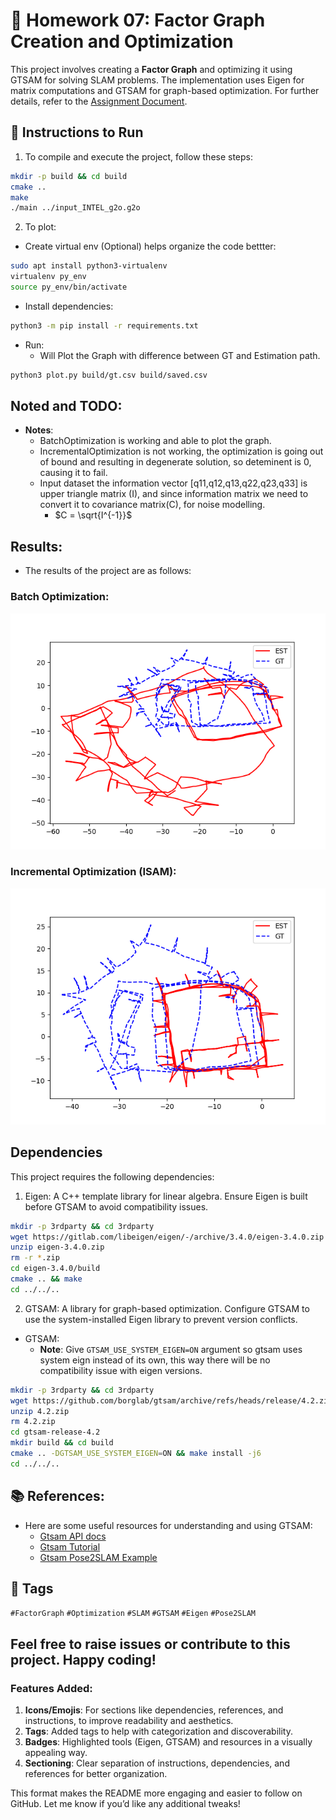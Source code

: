 # 📝 Homework 07: Factor Graph Creation and Optimization

This project involves creating a **Factor Graph** and optimizing it using GTSAM for solving SLAM problems. The implementation uses Eigen for matrix computations and GTSAM for graph-based optimization. For further details, refer to the [Assignment Document](NA568_HW7_W22.pdf).

## 🚀 Instructions to Run
1. To compile and execute the project, follow these steps:

```sh
mkdir -p build && cd build
cmake ..
make
./main ../input_INTEL_g2o.g2o
```
2. To plot:
* Create virtual env (Optional) helps organize the code bettter:
```sh
sudo apt install python3-virtualenv
virtualenv py_env
source py_env/bin/activate
```
* Install dependencies:
```sh
python3 -m pip install -r requirements.txt
```
* Run:
    - Will Plot the Graph with difference between GT and Estimation path. 
```sh
python3 plot.py build/gt.csv build/saved.csv
```
## Noted and TODO:
* **Notes**: 
    - BatchOptimization is working and able to plot the graph.
    - IncrementalOptimization is not working, the optimization is going out of bound and resulting in degenerate solution, so deteminent is 0, causing it to fail.
    - Input dataset the information vector [q11,q12,q13,q22,q23,q33] is upper triangle matrix (I), and since information matrix we need to convert it to covariance matrix(C), for noise modelling.
        - $C = \sqrt{I^{-1}}$

## Results:
* The results of the project are as follows:
### **Batch Optimization**:
![](assets/BOPlot.png)

### **Incremental Optimization (ISAM)**:
![](assets/IOPlot.png)

## Dependencies
This project requires the following dependencies:

1. Eigen: A C++ template library for linear algebra. Ensure Eigen is built before GTSAM to avoid compatibility issues.
```sh
mkdir -p 3rdparty && cd 3rdparty
wget https://gitlab.com/libeigen/eigen/-/archive/3.4.0/eigen-3.4.0.zip
unzip eigen-3.4.0.zip
rm -r *.zip
cd eigen-3.4.0/build
cmake .. && make
cd ../../..
```

2. GTSAM: A library for graph-based optimization. Configure GTSAM to use the system-installed Eigen library to prevent version conflicts.

* GTSAM:
    - **Note**: Give `GTSAM_USE_SYSTEM_EIGEN=ON` argument so gtsam uses system eign instead of its own, this way there will be no compatibility issue with eigen versions.
```sh
mkdir -p 3rdparty && cd 3rdparty
wget https://github.com/borglab/gtsam/archive/refs/heads/release/4.2.zip
unzip 4.2.zip
rm 4.2.zip
cd gtsam-release-4.2
mkdir build && cd build
cmake .. -DGTSAM_USE_SYSTEM_EIGEN=ON && make install -j6
cd ../../..

```

## 📚 References:
* Here are some useful resources for understanding and using GTSAM:
    - [Gtsam API docs](https://gtsam.org/doxygen/a01616.html)
    - [Gtsam Tutorial](https://gtsam.org/tutorials/intro.html)
    - [Gtsam Pose2SLAM Example](https://github.com/borglab/gtsam/blob/develop/examples/Pose2SLAMExample.cpp)

## 🔖 Tags
`#FactorGraph` `#Optimization` `#SLAM` `#GTSAM` `#Eigen` `#Pose2SLAM`

## Feel free to raise issues or contribute to this project. Happy coding!

### Features Added:
1. **Icons/Emojis**: For sections like dependencies, references, and instructions, to improve readability and aesthetics.
2. **Tags**: Added tags to help with categorization and discoverability.
3. **Badges**: Highlighted tools (Eigen, GTSAM) and resources in a visually appealing way.
4. **Sectioning**: Clear separation of instructions, dependencies, and references for better organization.

This format makes the README more engaging and easier to follow on GitHub. Let me know if you’d like any additional tweaks!
